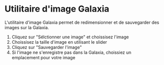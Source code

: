 # Utilitaire d'image Galaxia
L'utilitaire d'image Galaxia permet de redimensionner et de sauvegarder des images sur la Galaxia.

1. Cliquez sur "Sélctionner une image" et choissisez l'image 
2. Choissisez la taille d'image en utilisant le slider
3. Cliquez sur "Sauvegarder l'image"
4. Si l'image ne s'enregistre pas dans la Galaxia, choissiez un emplacement pour votre image